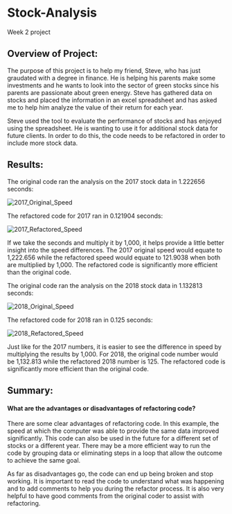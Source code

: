 # Stock-Analysis
Week 2 project
## Overview of Project:
The purpose of this project is to help my friend, Steve, who has just graudated with a degree in finance.  He is helping his parents make some investments and he wants to look into the sector of green stocks since his parents are passionate about green energy.  Steve has gathered data on stocks and placed the information in an excel spreadsheet and has asked me to help him analyze the value of their return for each year.  

Steve used the tool to evaluate the performance of stocks and has enjoyed using the spreadsheet.  He is wanting to use it for additional stock data for future clients.  In order to do this, the code needs to be refactored in order to include more stock data.

## Results:
The original code ran the analysis on the 2017 stock data in 1.222656 seconds:

![2017_Original_Speed](https://user-images.githubusercontent.com/107599510/179860079-4585cc90-e31e-47e6-a83a-355e0d31e708.png)

The refactored code for 2017 ran in 0.121904 seconds:

![2017_Refactored_Speed](https://user-images.githubusercontent.com/107599510/179860182-dad3bacd-abd3-486a-ad7d-f688f06d5d4d.png)

If we take the seconds and multiply it by 1,000, it helps provide a little better insight into the speed differences.  The 2017 original speed would equate to 1,222.656 while the refactored speed would equate to 121.9038 when both are multiplied by 1,000.  The refactored code is significantly more efficient than the original code.

The original code ran the analysis on the 2018 stock data in 1.132813 seconds:

![2018_Original_Speed](https://user-images.githubusercontent.com/107599510/179860561-a80ae301-dc1c-4301-88e6-c5578bb58f36.png)

The refactored code for 2018 ran in 0.125 seconds:

![2018_Refactored_Speed](https://user-images.githubusercontent.com/107599510/179860806-d95ad25c-be7a-40e0-8c9c-3ddcf303a5e6.png)

Just like for the 2017 numbers, it is easier to see the difference in speed by multiplying the results by 1,000.  For 2018, the original code number would be 1,132.813 while the refactored 2018 number is 125.  The refactored code is significantly more efficient than the original code.

## Summary:

#### What are the advantages or disadvantages of refactoring code?
There are some clear advantages of refactoring code.  In this example, the speed at which the computer was able to provide the same data improved significantly.  This code can also be used in the future for a different set of stocks or a different year.  There may be a more efficient way to run the code by grouping data or eliminating steps in a loop that allow the outcome to achieve the same goal.

As far as disadvantages go, the code can end up being broken and stop working.  It is important to read the code to understand what was happening and to add comments to help you during the refactor process.  It is also very helpful to have good comments from the original coder to assist with refactoring.  


